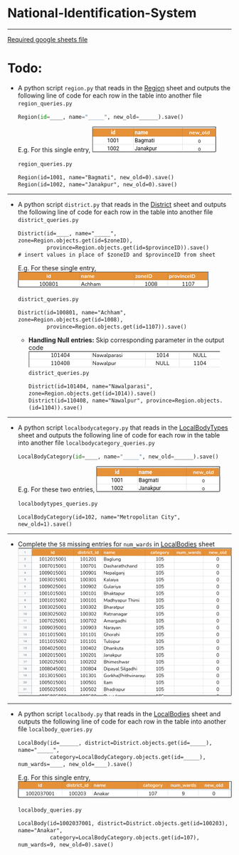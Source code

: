 # National-Identification-System
<hr>

[Required google sheets file ](https://docs.google.com/spreadsheets/d/1RmVt1pjOToTLgKuQOFXs5KB5VeLlGD7CVkuO1llJD78/edit?usp=sharing)

# Todo:
- A python script `region.py` that reads in the [Region](https://docs.google.com/spreadsheets/d/1RmVt1pjOToTLgKuQOFXs5KB5VeLlGD7CVkuO1llJD78/edit#gid=535988665) sheet and outputs the following line of code for each row in the table into another file `region_queries.py`
  $~$
    ```python
    Region(id=____, name="_____", new_old=______).save()   
    ```

    E.g.
    For this single entry, 
    ![](res/2021-07-31-20-55-39.png)

    `region_queries.py`
    ```python{.line-numbers}
    Region(id=1001, name="Bagmati", new_old=0).save()
    Region(id=1002, name="Janakpur", new_old=0).save()
    ```
<hr>

- A python script `district.py` that reads in the [District](https://docs.google.com/spreadsheets/d/1RmVt1pjOToTLgKuQOFXs5KB5VeLlGD7CVkuO1llJD78/edit#gid=371363004) sheet and outputs the following line of code for each row in the table into another file `district_queries.py`
  $~$
    ```python{.line-numbers}
    District(id=____, name="_____", zone=Region.objects.get(id=$zoneID), 
             province=Region.objects.get(id=$provinceID)).save()   
    # insert values in place of $zoneID and $provinceID from sheet
    ```

    E.g.
    For these single entry, 
    ![](res/2021-07-31-21-07-44.png)

    `district_queries.py`
    ```python{.line-numbers}
    District(id=100801, name="Achham", zone=Region.objects.get(id=1008), 
             province=Region.objects.get(id=1107)).save()
    ```

    - **Handling Null entries:** Skip corresponding parameter in the output code
        ![](res/2021-07-31-21-11-15.png)
        `district_queries.py`
        ```python{.line-numbers}
        District(id=101404, name="Nawalparasi", zone=Region.objects.get(id=1014)).save()
        District(id=110408, name="Nawalpur", province=Region.objects.(id=1104)).save()
        ```
<hr>

- A python script `localbodycategory.py` that reads in the [LocalBodyTypes](https://docs.google.com/spreadsheets/d/1RmVt1pjOToTLgKuQOFXs5KB5VeLlGD7CVkuO1llJD78/edit#gid=1666503006) sheet and outputs the following line of code for each row in the table into another file `localbodycategory_queries.py`
  $~$
    ```python
    LocalBodyCategory(id=____, name="_____", new_old=______).save()   
    ```

    E.g.
    For these two entries, 
    ![](res/2021-07-31-20-55-39.png)

    `localbodytypes_queries.py`
    ```python{.line-numbers}
    LocalBodyCategory(id=102, name="Metropolitan City", new_old=1).save()
    ```

<hr>

- Complete the `58` missing entries for `num_wards` in [LocalBodies](https://docs.google.com/spreadsheets/d/1RmVt1pjOToTLgKuQOFXs5KB5VeLlGD7CVkuO1llJD78/edit#gid=2067587706) sheet
![](res/2021-07-31-21-35-33.png)
  

<hr>

-  A python script `localbody.py` that reads in the [LocalBodies](https://docs.google.com/spreadsheets/d/1RmVt1pjOToTLgKuQOFXs5KB5VeLlGD7CVkuO1llJD78/edit#gid=2067587706) sheet and outputs the following line of code for each row in the table into another file `localbody_queries.py`
  $~$
    ```python{.line-numbers}
    LocalBody(id=______, district=District.objects.get(id=_____), name="_____", 
              category=LocalBodyCategory.objects.get(id=_____), num_wards=____, new_old=____).save()
    ```


    E.g.
    For this single entry, 
    ![](res/2021-07-31-21-22-29.png)

    `localbody_queries.py`
    ```python{.line-numbers}
    LocalBody(id=1002037001, district=District.objects.get(id=100203), name="Anakar", 
              category=LocalBodyCategory.objects.get(id=107), num_wards=9, new_old=0).save()
    ```

    
    
